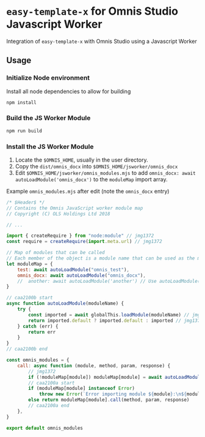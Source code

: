 # `easy-template-x` for Omnis Studio Javascript Worker

Integration of `easy-template-x` with Omnis Studio using a Javascript Worker

## Usage

### Initialize Node environment

Install all node dependencies to allow for building

```bash
npm install
```

### Build the JS Worker Module

```bash
npm run build
```

### Install the JS Worker Module

1. Locate the `$OMNIS_HOME`, usually in the user directory.
2. Copy the `dist/omnis_docx` into `$OMNIS_HOME/jsworker/omnis_docx`
3. Edit `$OMNIS_HOME/jsworker/omnis_modules.mjs` to add `omnis_docx: await autoLoadModule('omnis_docx')` to the `moduleMap` import array.

Example `omnis_modules.mjs` after edit (note the `omnis_docx` entry)

```javascript
/* $Header$ */
// Contains the Omnis JavaScript worker module map
// Copyright (C) OLS Holdings Ltd 2018

// ...

import { createRequire } from "node:module" // jmg1372
const require = createRequire(import.meta.url) // jmg1372

// Map of modules that can be called
// Each member of the object is a module name that can be used as the module parameter to $callmethod
let moduleMap = {
    test: await autoLoadModule("omnis_test"),
    omnis_docx: await autoLoadModule("omnis_docx"),
    //  another: await autoLoadModule('another') // Use autoLoadModule() to try loading any module format, anywhere on the module search path
}

// caa2100b start
async function autoLoadModule(moduleName) {
    try {
        const imported = await globalThis.loadModule(moduleName) // jmg1372
        return imported.default ? imported.default : imported // jmg1372
    } catch (err) {
        return err
    }
}
// caa2100b end

const omnis_modules = {
    call: async function (module, method, param, response) {
        // jmg1372
        if (!moduleMap[module]) moduleMap[module] = await autoLoadModule(module) // caa2100b // jmg1372
        // caa2100a start
        if (moduleMap[module] instanceof Error)
            throw new Error(`Error importing module ${module}:\n${moduleMap[module].message}`)
        else return moduleMap[module].call(method, param, response)
        // caa2100a end
    },
}

export default omnis_modules
```
